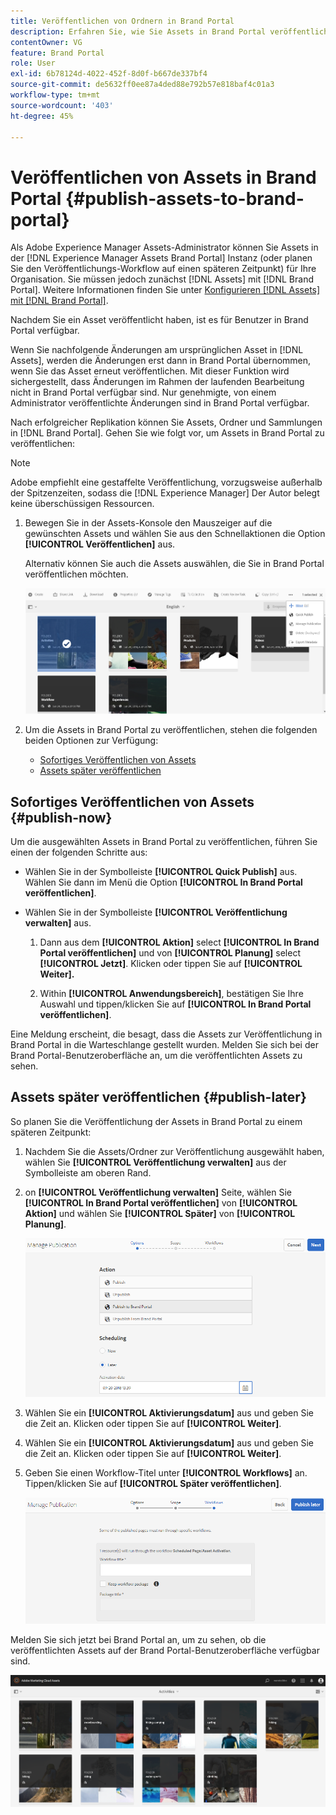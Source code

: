 ```yaml
---
title: Veröffentlichen von Ordnern in Brand Portal
description: Erfahren Sie, wie Sie Assets in Brand Portal veröffentlichen und ihre Veröffentlichung rückgängig machen.
contentOwner: VG
feature: Brand Portal
role: User
exl-id: 6b78124d-4022-452f-8d0f-b667de337bf4
source-git-commit: de5632ff0ee87a4ded88e792b57e818baf4c01a3
workflow-type: tm+mt
source-wordcount: '403'
ht-degree: 45%

---
```


# Veröffentlichen von Assets in Brand Portal {#publish-assets-to-brand-portal}

Als Adobe Experience Manager Assets-Administrator können Sie Assets in der [!DNL Experience Manager Assets Brand Portal] Instanz (oder planen Sie den Veröffentlichungs-Workflow auf einen späteren Zeitpunkt) für Ihre Organisation. Sie müssen jedoch zunächst [!DNL Assets] mit [!DNL Brand Portal]. Weitere Informationen finden Sie unter [Konfigurieren [!DNL Assets] mit [!DNL Brand Portal]](configure-aem-assets-with-brand-portal.md).

Nachdem Sie ein Asset veröffentlicht haben, ist es für Benutzer in Brand Portal verfügbar.

Wenn Sie nachfolgende Änderungen am ursprünglichen Asset in [!DNL Assets], werden die Änderungen erst dann in Brand Portal übernommen, wenn Sie das Asset erneut veröffentlichen. Mit dieser Funktion wird sichergestellt, dass Änderungen im Rahmen der laufenden Bearbeitung nicht in Brand Portal verfügbar sind. Nur genehmigte, von einem Administrator veröffentlichte Änderungen sind in Brand Portal verfügbar.

Nach erfolgreicher Replikation können Sie Assets, Ordner und Sammlungen in [!DNL Brand Portal]. Gehen Sie wie folgt vor, um Assets in Brand Portal zu veröffentlichen:

>[!NOTE]
>
>Adobe empfiehlt eine gestaffelte Veröffentlichung, vorzugsweise außerhalb der Spitzenzeiten, sodass die [!DNL Experience Manager] Der Autor belegt keine überschüssigen Ressourcen.

1. Bewegen Sie in der Assets-Konsole den Mauszeiger auf die gewünschten Assets und wählen Sie aus den Schnellaktionen die Option **[!UICONTROL Veröffentlichen]** aus.

   Alternativ können Sie auch die Assets auswählen, die Sie in Brand Portal veröffentlichen möchten.

   ![publish2bp-2](assets/publish2bp-2.png)

2. Um die Assets in Brand Portal zu veröffentlichen, stehen die folgenden beiden Optionen zur Verfügung:
   * [Sofortiges Veröffentlichen von Assets](#publish-now)
   * [Assets später veröffentlichen](#publish-later)

## Sofortiges Veröffentlichen von Assets {#publish-now}

Um die ausgewählten Assets in Brand Portal zu veröffentlichen, führen Sie einen der folgenden Schritte aus:

* Wählen Sie in der Symbolleiste **[!UICONTROL Quick Publish]** aus. Wählen Sie dann im Menü die Option **[!UICONTROL In Brand Portal veröffentlichen]**.

* Wählen Sie in der Symbolleiste **[!UICONTROL Veröffentlichung verwalten]** aus.

   1. Dann aus dem **[!UICONTROL Aktion]** select **[!UICONTROL In Brand Portal veröffentlichen]** und von **[!UICONTROL Planung]** select **[!UICONTROL Jetzt]**. Klicken oder tippen Sie auf **[!UICONTROL Weiter].**

   2. Within **[!UICONTROL Anwendungsbereich]**, bestätigen Sie Ihre Auswahl und tippen/klicken Sie auf **[!UICONTROL In Brand Portal veröffentlichen]**.

Eine Meldung erscheint, die besagt, dass die Assets zur Veröffentlichung in Brand Portal in die Warteschlange gestellt wurden. Melden Sie sich bei der Brand Portal-Benutzeroberfläche an, um die veröffentlichten Assets zu sehen.

## Assets später veröffentlichen {#publish-later}

So planen Sie die Veröffentlichung der Assets in Brand Portal zu einem späteren Zeitpunkt:

1. Nachdem Sie die Assets/Ordner zur Veröffentlichung ausgewählt haben, wählen Sie **[!UICONTROL Veröffentlichung verwalten]** aus der Symbolleiste am oberen Rand.
2. on **[!UICONTROL Veröffentlichung verwalten]** Seite, wählen Sie **[!UICONTROL In Brand Portal veröffentlichen]** von **[!UICONTROL Aktion]** und wählen Sie **[!UICONTROL Später]** von **[!UICONTROL Planung]**.

   ![publishlaterbp-1](assets/publishlaterbp-1.png)

3. Wählen Sie ein **[!UICONTROL Aktivierungsdatum]** aus und geben Sie die Zeit an. Klicken oder tippen Sie auf **[!UICONTROL Weiter]**.
4. Wählen Sie ein **[!UICONTROL Aktivierungsdatum]** aus und geben Sie die Zeit an. Klicken oder tippen Sie auf **[!UICONTROL Weiter]**.
5. Geben Sie einen Workflow-Titel unter **[!UICONTROL Workflows]** an. Tippen/klicken Sie auf **[!UICONTROL Später veröffentlichen]**.

   ![publishworkflow](assets/publishworkflow.png)

Melden Sie sich jetzt bei Brand Portal an, um zu sehen, ob die veröffentlichten Assets auf der Brand Portal-Benutzeroberfläche verfügbar sind.

![bp_631_landing_page](assets/bp_landing_page.png)

